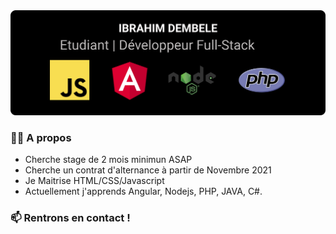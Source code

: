 <img src="https://github.com/idembele70/dembele/blob/main/header.png" alt="ibrahim dembele GitHub README header image">

### 👲🏿 A propos 
- Cherche stage de 2 mois minimun ASAP
- Cherche un contrat d'alternance à partir de Novembre 2021
- Je Maitrise HTML/CSS/Javascript
- Actuellement j'apprends Angular, Nodejs, PHP, JAVA, C#.
### 📫 Rentrons en contact !

